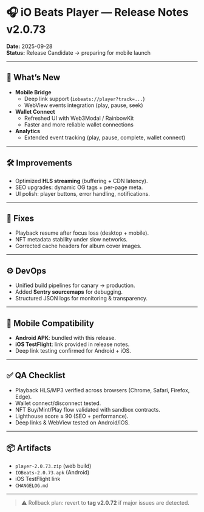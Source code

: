 # 🎧 iO Beats Player — Release Notes v2.0.73
**Date:** 2025-09-28  
**Status:** Release Candidate → preparing for mobile launch  

---

## 🚀 What’s New
- **Mobile Bridge**  
  - Deep link support (`iobeats://player?track=...`)  
  - WebView events integration (play, pause, seek)  
- **Wallet Connect**  
  - Refreshed UI with Web3Modal / RainbowKit  
  - Faster and more reliable wallet connections  
- **Analytics**  
  - Extended event tracking (play, pause, complete, wallet connect)  

---

## 🛠 Improvements
- Optimized **HLS streaming** (buffering + CDN latency).  
- SEO upgrades: dynamic OG tags + per-page meta.  
- UI polish: player buttons, error handling, notifications.  

---

## 🐞 Fixes
- Playback resume after focus loss (desktop + mobile).  
- NFT metadata stability under slow networks.  
- Corrected cache headers for album cover images.  

---

## ⚙️ DevOps
- Unified build pipelines for canary → production.  
- Added **Sentry sourcemaps** for debugging.  
- Structured JSON logs for monitoring & transparency.  

---

## 📱 Mobile Compatibility
- **Android APK**: bundled with this release.  
- **iOS TestFlight**: link provided in release notes.  
- Deep link testing confirmed for Android + iOS.  

---

## ✅ QA Checklist
- Playback HLS/MP3 verified across browsers (Chrome, Safari, Firefox, Edge).  
- Wallet connect/disconnect tested.  
- NFT Buy/Mint/Play flow validated with sandbox contracts.  
- Lighthouse score ≥ 90 (SEO + performance).  
- Deep links & WebView tested on Android/iOS.  

---

## 📦 Artifacts
- `player-2.0.73.zip` (web build)  
- `IOBeats-2.0.73.apk` (Android)  
- iOS TestFlight link  
- `CHANGELOG.md`  

---

> ⚠️ Rollback plan: revert to **tag v2.0.72** if major issues are detected.
